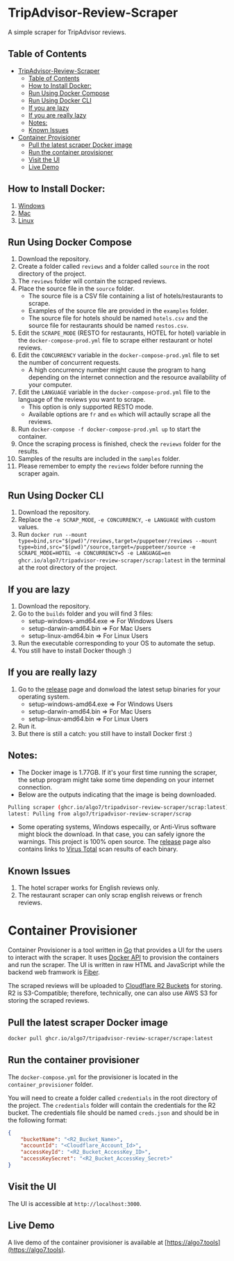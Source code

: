 # TripAdvisor-Review-Scraper
A simple scraper for TripAdvisor reviews.

## Table of Contents

- [TripAdvisor-Review-Scraper](#tripadvisor-review-scraper)
  - [Table of Contents](#table-of-contents)
  - [How to Install Docker:](#how-to-install-docker)
  - [Run Using Docker Compose](#run-using-docker-compose)
  - [Run Using Docker CLI](#run-using-docker-cli)
  - [If you are lazy](#if-you-are-lazy)
  - [If you are really lazy](#if-you-are-really-lazy)
  - [Notes:](#notes)
  - [Known Issues](#known-issues)
- [Container Provisioner](#container-provisioner)
  - [Pull the latest scraper Docker image](#pull-the-latest-scraper-docker-image)
  - [Run the container provisioner](#run-the-container-provisioner)
  - [Visit the UI](#visit-the-ui)
  - [Live Demo](#live-demo)

## How to Install Docker:
1. [Windows](https://docs.docker.com/desktop/windows/install/)
2. [Mac](https://docs.docker.com/desktop/mac/install/)
3. [Linux](https://docs.docker.com/engine/install/ubuntu/)

## Run Using Docker Compose
1. Download the repository.
2. Create a folder called `reviews` and a folder called `source` in the root directory of the project.
3. The `reviews` folder will contain the scraped reviews.
4. Place the source file in the `source` folder.
   - The source file is a CSV file containing a list of hotels/restaurants to scrape.
   - Examples of the source file are provided in the `examples` folder.
   - The source file for hotels should be named `hotels.csv` and the source file for restaurants should be named `restos.csv`.
5. Edit the `SCRAPE_MODE` (RESTO for restaurants, HOTEL for hotel) variable in the `docker-compose-prod.yml` file to scrape either restaurant or hotel reviews.
6. Edit the `CONCURRENCY` variable in the `docker-compose-prod.yml` file to set the number of concurrent requests.
   - A high concurrency number might cause the program to hang depending on the internet connection and the resource availability of your computer.
7. Edit the `LANGUAGE` variable in the `docker-compose-prod.yml` file to the language of the reviews you want to scrape.
   - This option is only supported RESTO mode.
   - Available options are `fr` and `en` which will actaully scrape all the reviews.
8. Run `docker-compose -f docker-compose-prod.yml up` to start the container.
9. Once the scraping process is finished, check the `reviews` folder for the results.
10. Samples of the results are included in the `samples` folder.
11. Please remember to empty the `reviews` folder before running the scraper again.

## Run Using Docker CLI 
1. Download the repository.
2. Replace the `-e SCRAP_MODE`, `-e CONCURRENCY`, `-e LANGUAGE` with custom values.
3. Run `docker run --mount type=bind,src="$(pwd)"/reviews,target=/puppeteer/reviews --mount type=bind,src="$(pwd)"/source,target=/puppeteer/source -e SCRAPE_MODE=HOTEL -e CONCURRENCY=5 -e LANGUAGE=en ghcr.io/algo7/tripadvisor-review-scraper/scrap:latest` in the terminal at the root directory of the project.

## If you are lazy
1. Download the repository.
2. Go to the `builds` folder and you will find 3 files:
   - setup-windows-amd64.exe => For Windows Users
   - setup-darwin-amd64.bin => For Mac Users
   - setup-linux-amd64.bin => For Linux Users
3. Run the executable corresponding to your OS to automate the setup.
4. You still have to install Docker though :)

## If you are really lazy
1. Go to the [release](https://github.com/algo7/TripAdvisor-Review-Scraper/releases) page and donwload the latest setup binaries for your operating system.
   - setup-windows-amd64.exe => For Windows Users
   - setup-darwin-amd64.bin => For Mac Users
   - setup-linux-amd64.bin => For Linux Users
2. Run it.
3. But there is still a catch: you still have to install Docker first :)

## Notes:
- The Docker image is 1.77GB. If it's your first time running the scraper, the setup program might take some time depending on your internet connection.
- Below are the outputs indicating that the image is being downloaded.
```bash
Pulling scraper (ghcr.io/algo7/tripadvisor-review-scraper/scrap:latest)...
latest: Pulling from algo7/tripadvisor-review-scraper/scrap
```
- Some operating systems, Windows especailly, or Anti-Virus software might block the download. In that case, you can safely ignore the warnings. This project is 100% open source. The [release](https://github.com/algo7/TripAdvisor-Review-Scraper/releases) page also contains links to [Virus Total](https://www.virustotal.com/gui/home/upload) scan results of each binary.

## Known Issues
1. The hotel scraper works for English reviews only.
2. The restaurant scraper can only scrap english reivews or french reviews.

# Container Provisioner
Container Provisioner is a tool written in [Go](https://go.dev/) that provides a UI for the users to interact with the scraper. It uses [Docker API](https://docs.docker.com/engine/api/) to provision the containers and run the scraper. The UI is written in raw HTML and JavaScript while the backend web framwork is [Fiber](https://docs.gofiber.io/).

The scraped reviews will be uploaded to [Cloudflare R2 Buckets](https://www.cloudflare.com/lp/pg-r2/) for storing. R2 is S3-Compatible; therefore, technically, one can also use AWS S3 for storing the scraped reviews.

## Pull the latest scraper Docker image
```bash
docker pull ghcr.io/algo7/tripadvisor-review-scraper/scrape:latest
```
## Run the container provisioner
The `docker-compose.yml` for the provisioner is located in the `container_provisioner` folder.

You will need to create a folder called `credentials` in the root directory of the project. The `credentials` folder will contain the credentials for the R2 bucket. The credentials file should be named `creds.json` and should be in the following format:
```json
{
    "bucketName": "<R2_Bucket_Name>",
    "accountId": "<Cloudflare_Account_Id>",
    "accessKeyId": "<R2_Bucket_AccessKey_ID>",
    "accessKeySecret": "<R2_Bucket_AccessKey_Secret>"
}
```

## Visit the UI
The UI is accessible at `http://localhost:3000`.

## Live Demo
A live demo of the container provisioner is available at [https://algo7.tools](https://algo7.tools).